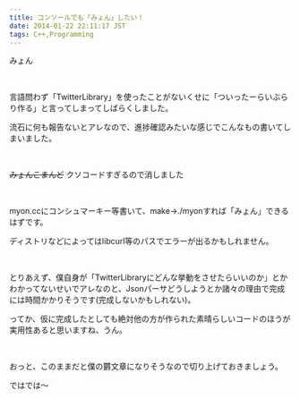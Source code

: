 ```yaml
---
title: コンソールでも「みょん」したい！
date: 2014-01-22 22:11:17 JST
tags: C++,Programming
---
```

みょん

&nbsp;

言語問わず「TwitterLibrary」を使ったことがないくせに「ついったーらいぶらり作る」と言ってしまってしばらくしました。

流石に何も報告ないとアレなので、進捗確認みたいな感じでこんなもの書いてしまいました。

&nbsp;

<del>みょんこまんど</del> クソコードすぎるので消しました

&nbsp;

myon.ccにコンシュマーキー等書いて、make→./myonすれば「みょん」できるはずです。

ディストリなどによってはlibcurl等のパスでエラーが出るかもしれません。

&nbsp;

とりあえず、僕自身が「TwitterLibraryにどんな挙動をさせたらいいのか」とかわかってないせいでアレなのと、Jsonパーサどうしようとか諸々の理由で完成には時間かかりそうです(完成しないかもしれない)。

ってか、仮に完成したとしても絶対他の方が作られた素晴らしいコードのほうが実用性あると思いますね、うん。

&nbsp;

おっと、このままだと僕の欝文章になりそうなので切り上げておきましょう。

ではでは〜